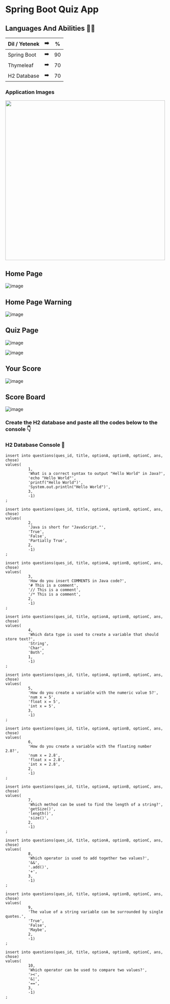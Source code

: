 # Spring Boot Quiz App

 ## Languages And Abilities 👩‍💻

| Dil / Yetenek | :arrow_right: | % |
| ------------- |:-------------:|:-------------:|
| Spring Boot | :arrow_right: | 90 |
| Thymeleaf | :arrow_right: | 70 |
| H2 Database | :arrow_right: | 70 |

### Application Images

<a href="https://github.com/Buse5/QuizApp/blob/main/images/proje1.PNG" target="_blank">
<img src="https://github.com/Buse5/QuizApp/blob/main/images/proje1.PNG" width="500" height="500" style="max-width:100%;"></a>


## Home Page
![image](https://github.com/Buse5/QuizApp/blob/main/images/proje1.PNG)

## Home Page Warning
![image](https://github.com/Buse5/QuizApp/blob/main/images/entername.PNG)

## Quiz Page
![image](https://github.com/Buse5/QuizApp/blob/main/images/quetions.PNG)

![image](https://github.com/Buse5/QuizApp/blob/main/images/questions2.PNG)

## Your Score
![image](https://github.com/Buse5/QuizApp/blob/main/images/score.PNG)

## Score Board
![image](https://github.com/Buse5/QuizApp/blob/main/images/scoreTable.PNG)

### Create the H2 database and paste all the codes below to the console 👇 <br/>
### H2 Database Console 💾
```
insert into questions(ques_id, title, optionA, optionB, optionC, ans, chose)
values(
          1,
          'What is a correct syntax to output "Hello World" in Java?',
          'echo "Hello World"',
          'printf("Hello World")',
          'System.out.println("Hello World")',
          3,
          -1)
;

insert into questions(ques_id, title, optionA, optionB, optionC, ans, chose)
values(
          2,
          'Java is short for "JavaScript."',
          'True',
          'False',
          'Partially True',
          2,
          -1)
;

insert into questions(ques_id, title, optionA, optionB, optionC, ans, chose)
values(
          3,
          'How do you insert COMMENTS in Java code?',
          '# This is a comment',
          '// This is a comment',
          '/* This is a comment',
          2,
          -1)
;

insert into questions(ques_id, title, optionA, optionB, optionC, ans, chose)
values(
          4,
          'Which data type is used to create a variable that should store text?',
          'String',
          'Char',
          'Both',
          1,
          -1)
;

insert into questions(ques_id, title, optionA, optionB, optionC, ans, chose)
values(
          5,
          'How do you create a variable with the numeric value 5?',
          'num x = 5',
          'float x = 5',
          'int x = 5',
          3,
          -1)
;

insert into questions(ques_id, title, optionA, optionB, optionC, ans, chose)
values(
          6,
          'How do you create a variable with the floating number 2.8?',
          'num x = 2.8',
          'float x = 2.8',
          'int x = 2.8',
          2,
          -1)
;

insert into questions(ques_id, title, optionA, optionB, optionC, ans, chose)
values(
          7,
          'Which method can be used to find the length of a string?',
          'getSize()',
          'length()',
          'size()',
          2,
          -1)
;

insert into questions(ques_id, title, optionA, optionB, optionC, ans, chose)
values(
          8,
          'Which operator is used to add together two values?',
          '&&',
          '.add()',
          '+',
          3,
          -1)
;

insert into questions(ques_id, title, optionA, optionB, optionC, ans, chose)
values(
          9,
          'The value of a string variable can be surrounded by single quotes.',
          'True',
          'False',
          'Maybe',
          2,
          -1)
;

insert into questions(ques_id, title, optionA, optionB, optionC, ans, chose)
values(
          10,
          'Which operator can be used to compare two values?',
          '><',
          '&|',
          '==',
          3,
          -1)
;
```
